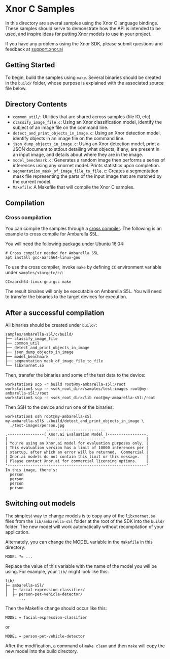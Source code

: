 # Xnor C Samples

In this directory are several samples using the Xnor C language bindings. These
samples should serve to demonstrate how the API is intended to be used, and
inspire ideas for putting Xnor models to use in your project.

If you have any problems using the Xnor SDK, please submit questions and
feedback at [support.xnor.ai](https://support.xnor.ai)

## Getting Started

To begin, build the samples using `make`. Several binaries should be created in
the `build/` folder, whose purpose is explained with the associated source file
below.

## Directory Contents

 - `common_util/`: Utilities that are shared across samples (file IO, etc)
 - `classify_image_file.c`: Using an Xnor classification model, identify the
   subject of an image file on the command line.
 - `detect_and_print_objects_in_image.c`: Using an Xnor detection model,
   identify objects in an image file on the command line.
 - `json_dump_objects_in_image.c`: Using an Xnor detection model, print a JSON
   document to stdout detailing what objects, if any, are present in an input
   image, and details about where they are in the image.
 - `model_benchmark.c`: Generates a random image then performs a series of
   inferences using any xnornet model. Prints statistics upon completion.
 - `segmentation_mask_of_image_file_to_file.c`: Creates a segmentation mask file
   representing the parts of the input image that are matched by the current
   model.
 - `Makefile`: A Makefile that will compile the Xnor C samples.


## Compilation

### Cross compilation

You can compile the samples through a
[cross compiler](https://en.wikipedia.org/wiki/Cross_compiler). The
following is an example to cross compile for Ambarella S5L.

You will need the following package under Ubuntu 16.04:

    # Cross compiler needed for Ambarella S5L
    apt install gcc-aarch64-linux-gnu

To use the cross compiler, invoke `make` by defining `CC` environment variable
under `samples/<target>/c/`:

    CC=aarch64-linux-gnu-gcc make

The result binaires will only be executable on Ambarella S5L. You will need to
transfer the binaries to the target devices for execution.

## After a successful compilation

All binaries should be created under `build/`:

    samples/ambarella-s5l/c/build/
    ├── classify_image_file
    ├── common_util
    ├── detect_and_print_objects_in_image
    ├── json_dump_objects_in_image
    ├── model_benchmark
    ├── segmentation_mask_of_image_file_to_file
    └── libxnornet.so

Then, transfer the binaries and some of the test data to the device:

    workstation$ scp -r build root@my-ambarella-s5l:/root
    workstation$ scp -r <sdk_root_dir>/samples/test-images root@my-ambarella-s5l:/root
    workstation$ scp -r <sdk_root_dir>/lib root@my-ambarella-s5l:/root

Then SSH to the device and run one of the binaries:

    workstation$ ssh root@my-ambarella-s5l
    my-ambarella-s5l$ ./build/detect_and_print_objects_in_image \
      ./test-images/person.jpg
                      .------------------------.
    .----------------( Xnor.ai Evaluation Model )-----------------.
    |                 '------------------------'                  |
    | You're using an Xnor.ai model for evaluation purposes only. |
    | This evaluation version has a limit of 10000 inferences per |
    | startup, after which an error will be returned.  Commercial |
    | Xnor.ai models do not contain this limit or this message.   |
    | Please contact Xnor.ai for commercial licensing options.    |
    '-------------------------------------------------------------'
    In this image, there's:
      person
      person
      person
      person

## Switching out models

The simplest way to change models is to copy any of the `libxnornet.so` files
from the `lib/ambarella-s5l` folder at the root of the SDK into the
`build/` folder. The new model will work automatically without recompilation of
your application.

Alternately, you can change the MODEL variable in the `Makefile` in this
directory:

    MODEL ?= ...

Replace the value of this variable with the name of the model you will be
using.  For example, your `lib/` might look like this:

    lib/
    ├─ ambarella-s5l/
    │  ├─ facial-expression-classifier/
    │  ├─ person-pet-vehicle-detector/
          ...

Then the Makefile change should occur like this:

    MODEL = facial-expression-classifier

or

    MODEL = person-pet-vehicle-detector

After the modification, a command of `make clean` and then `make` will copy the
new model into the build directory.
